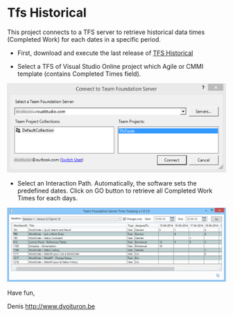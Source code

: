 # Tfs Historical

This project connects to a TFS server to retrieve historical data times (Completed Work) for each dates in a specific period.

- First, download and execute the last release of [TFS Historical](https://github.com/dvoituron/TfsHistorical/tree/master/Releases/v1.0.2)

- Select a TFS of Visual Studio Online project which Agile or CMMI template (contains Completed Times field).

![Image of Connect](/Document/Images/Connect.png)

- Select an Interaction Path. Automatically, the software sets the predefined dates. 
Click on GO button to retrieve all Completed Work Times for each days.

![Image of Result](/Document/Images/Result.png)

Have fun,

Denis
http://www.dvoituron.be
